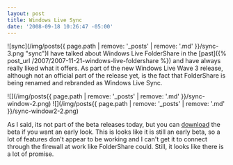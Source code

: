 ```yaml
---
layout: post
title: Windows Live Sync
date: '2008-09-18 10:26:47 -05:00'
---
```


![sync](/img/posts{{ page.path | remove: '_posts' | remove: '.md' }}/sync-3.png "sync")I have talked about Windows Live FolderShare in the [past]({% post_url /2007/2007-11-21-windows-live-foldershare %}) and have always really liked what it offers. As part of the new Windows Live Wave 3 release, although not an official part of the release yet, is the fact that FolderShare is being renamed and rebranded as Windows Live Sync.

![](/img/posts{{ page.path | remove: '_posts' | remove: '.md' }}/sync-window-2.png) ![](/img/posts{{ page.path | remove: '_posts' | remove: '.md' }}/sync-window2-2.png) 

As I said, its not part of the beta releases today, but you can [download](http://download.microsoft.com/download/7/6/E/76EE3260-D212-4D9B-B8D6-79C014B0593B/EN/WindowsLiveSync-ship-en.cab) the beta if you want an early look. This is looks like it is still an early beta, so a lot of features don't appear to be working and I can't get it to connect through the firewall at work like FolderShare could. Still, it looks like there is a lot of promise.
